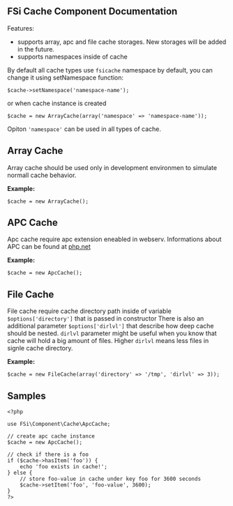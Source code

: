 ## FSi Cache Component Documentation ##

Features:

- supports array, apc and file cache storages. New storages will be added in the future.
- supports namespaces inside of cache

By default all cache types use ``fsicache`` namespace by default, you can change it using setNamespace function:

    $cache->setNamespace('namespace-name');

or when cache instance is created

    $cache = new ArrayCache(array('namespace' => 'namespace-name'));

Opiton ``'namespace'`` can be used in all types of cache. 

## Array Cache ##

Array cache should be used only in development environmen to simulate normall cache behavior.

**Example:**

    $cache = new ArrayCache();

## APC Cache ##

Apc cache require apc extension eneabled in webserv. 
Informations about APC can be found at [php.net](http://php.net/manual/en/book.apc.php)

**Example:**

    $cache = new ApcCache();

## File Cache ##

File cache require cache directory path inside of variable ``$options['directory']`` that is passed in constructor
There is also an additional parameter ``$options['dirlvl']`` that describe how deep cache should be nested. 
``dirlvl`` parameter might be useful when you know that cache will hold a big amount of files. Higher ``dirlvl`` means less files in signle cache directory. 

**Example:**

    $cache = new FileCache(array('directory' => '/tmp', 'dirlvl' => 3));

## Samples ##

    <?php 
    
    use FSi\Component\Cache\ApcCache;
    
    // create apc cache instance 
    $cache = new ApcCache(); 
    
    // check if there is a foo
    if ($cache->hasItem('foo')) {
        echo 'foo exists in cache!';
    } else {
        // store foo-value in cache under key foo for 3600 seconds
        $cache->setItem('foo', 'foo-value', 3600);
    }
    ?>